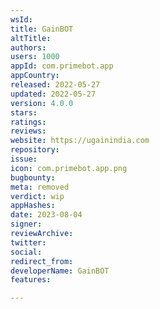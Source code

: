 ```yaml
---
wsId: 
title: GainBOT
altTitle: 
authors: 
users: 1000
appId: com.primebot.app
appCountry: 
released: 2022-05-27
updated: 2022-05-27
version: 4.0.0
stars: 
ratings: 
reviews: 
website: https://ugainindia.com
repository: 
issue: 
icon: com.primebot.app.png
bugbounty: 
meta: removed
verdict: wip
appHashes: 
date: 2023-08-04
signer: 
reviewArchive: 
twitter: 
social: 
redirect_from: 
developerName: GainBOT
features: 

---
```


